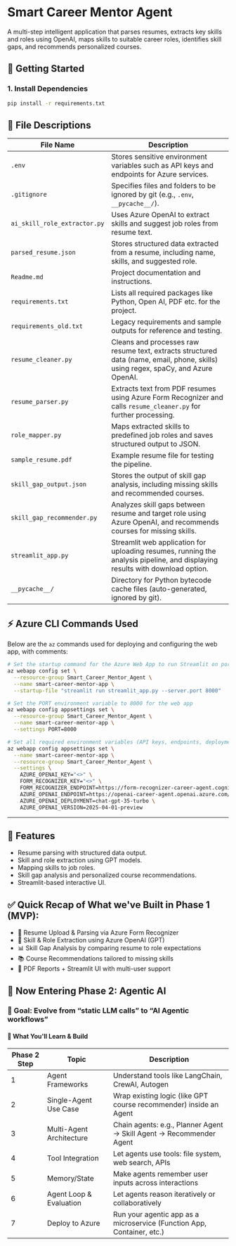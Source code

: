 # Smart Career Mentor Agent

A multi-step intelligent application that parses resumes, extracts key skills and roles using OpenAI, maps skills to suitable career roles, identifies skill gaps, and recommends personalized courses.

## 🚀 Getting Started

### 1. Install Dependencies

```bash
pip install -r requirements.txt
```

## 📁 File Descriptions

| File Name                  | Description |
|----------------------------|-------------|
| `.env`                     | Stores sensitive environment variables such as API keys and endpoints for Azure services. |
| `.gitignore`               | Specifies files and folders to be ignored by git (e.g., `.env`, `__pycache__/`). |
| `ai_skill_role_extractor.py` | Uses Azure OpenAI to extract skills and suggest job roles from resume text. |
| `parsed_resume.json`       | Stores structured data extracted from a resume, including name, skills, and suggested role. |
| `Readme.md`                | Project documentation and instructions. |
| `requirements.txt`         | Lists all required packages like Python, Open AI, PDF etc. for the project. |
| `requirements_old.txt`     | Legacy requirements and sample outputs for reference and testing. |
| `resume_cleaner.py`        | Cleans and processes raw resume text, extracts structured data (name, email, phone, skills) using regex, spaCy, and Azure OpenAI. |
| `resume_parser.py`         | Extracts text from PDF resumes using Azure Form Recognizer and calls `resume_cleaner.py` for further processing. |
| `role_mapper.py`           | Maps extracted skills to predefined job roles and saves structured output to JSON. |
| `sample_resume.pdf`        | Example resume file for testing the pipeline. |
| `skill_gap_output.json`    | Stores the output of skill gap analysis, including missing skills and recommended courses. |
| `skill_gap_recommender.py` | Analyzes skill gaps between resume and target role using Azure OpenAI, and recommends courses for missing skills. |
| `streamlit_app.py`         | Streamlit web application for uploading resumes, running the analysis pipeline, and displaying results with download option. |
| `__pycache__/`             | Directory for Python bytecode cache files (auto-generated, ignored by git). |

## ⚡ Azure CLI Commands Used

Below are the `az` commands used for deploying and configuring the web app, with comments:

```sh
# Set the startup command for the Azure Web App to run Streamlit on port 8000
az webapp config set \
  --resource-group Smart_Career_Mentor_Agent \
  --name smart-career-mentor-app \
  --startup-file "streamlit run streamlit_app.py --server.port 8000"

# Set the PORT environment variable to 8000 for the web app
az webapp config appsettings set \
  --resource-group Smart_Career_Mentor_Agent \
  --name smart-career-mentor-app \
  --settings PORT=8000

# Set all required environment variables (API keys, endpoints, deployment info) for the web app
az webapp config appsettings set \
  --name smart-career-mentor-app \
  --resource-group Smart_Career_Mentor_Agent \
  --settings \
    AZURE_OPENAI_KEY="<>" \
    FORM_RECOGNIZER_KEY="<>" \
    FORM_RECOGNIZER_ENDPOINT=https://form-recognizer-career-agent.cognitiveservices.azure.com/ \
    AZURE_OPENAI_ENDPOINT=https://openai-career-agent.openai.azure.com/ \
    AZURE_OPENAI_DEPLOYMENT=chat-gpt-35-turbo \
    AZURE_OPENAI_VERSION=2025-04-01-preview
```

---

## 💼 Features

- Resume parsing with structured data output.
- Skill and role extraction using GPT models.
- Mapping skills to job roles.
- Skill gap analysis and personalized course recommendations.
- Streamlit-based interactive UI.

## ✅ Quick Recap of What we've Built in Phase 1 (MVP):

- 📄 Resume Upload & Parsing via Azure Form Recognizer
- 🧠 Skill & Role Extraction using Azure OpenAI (GPT)
- 📊 Skill Gap Analysis by comparing resume to role expectations
- 📚 Course Recommendations tailored to missing skills
- 🧾 PDF Reports + Streamlit UI with multi-user support

## 🔁 Now Entering Phase 2: Agentic AI

### 🎯 Goal: Evolve from “static LLM calls” to “AI Agentic workflows”

#### 🚀 What You'll Learn & Build

| Phase 2 Step | Topic                    | Description                                                                                   |
|--------------|--------------------------|-----------------------------------------------------------------------------------------------|
| 1            | Agent Frameworks         | Understand tools like LangChain, CrewAI, Autogen                                              |
| 2            | Single-Agent Use Case    | Wrap existing logic (like GPT course recommender) inside an Agent                             |
| 3            | Multi-Agent Architecture | Chain agents: e.g., Planner Agent → Skill Agent → Recommender Agent                          |
| 4            | Tool Integration         | Let agents use tools: file system, web search, APIs                                          |
| 5            | Memory/State             | Make agents remember user inputs across interactions                                          |
| 6            | Agent Loop & Evaluation  | Let agents reason iteratively or collaboratively                                              |
| 7            | Deploy to Azure          | Run your agentic app as a microservice (Function App, Container, etc.)                        |